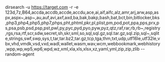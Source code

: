 
 dirsearch -u https://target.com -r -e 123d,7z,B64,accda,accdb,accde,accdu,ace,ai,aif,aifc,alz,amr,arj,arw,asp,aspx,aspx~,asp~,au,auf,avi,axf,axd,ba,bak,bakp,bash,bat,bct,bin,bitlocker,bks,php3,php4,php5,php7,phps,pht,phtml,pkr,pl,plist,pm,pod,pot,ppa,pps,prx,ps,psa,psb,psd,psp,pst,pwl,py,pyc,pyd,pyo,pyw,pyz,qtz,raf,rar,rb,rb~,registry,rgs,rsa,rtf,scr,sdw,secret,sh,skr,sml,so,sql,sql.gz,sql.tar.gz,sql.zip,sql~,sqlite,strings,swf,swp,sys,t,tar,tar.bz2,tar.gz,tcp,tga,thm,txt,udp,utf16le,utf32le,vbx,vhd,vmdk,vsd,vxd,wadl,wallet,wasm,wav,wcm,webbookmark,webhistory,wpp,wp,wp5,wp6,wpd,wz,xml,xla,xls,xlsx,xz,yaml,yml,zip,zip,zlib --random-agent
